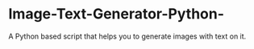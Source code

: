 # Image-Text-Generator-Python-
A Python based script that helps you to generate images with text on it.
